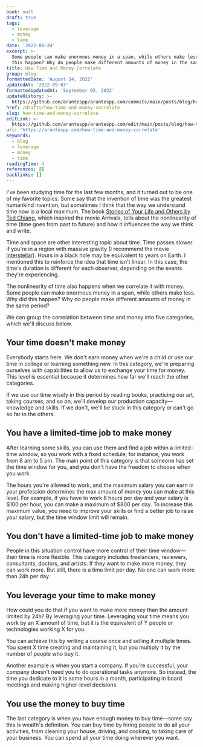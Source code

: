 ```yaml
---
book: null
draft: true
tags:
  - leverage
  - money
  - time
date: '2022-08-24'
excerpt: >-
  Some people can make enormous money in a span, while others make less. Why did
  this happen? Why do people make different amounts of money in the same period?
title: How Time and Money Correlate
group: blog
formattedDate: 'August 24, 2022'
updatedAt: '2022-09-03'
formattedUpdatedAt: 'September 03, 2022'
updateHistory: >-
  https://github.com/arantespp/arantespp.com/commits/main/posts/blog/how-time-and-money-correlate.md
href: /drafts/how-time-and-money-correlate
slug: how-time-and-money-correlate
editLink: >-
  https://github.com/arantespp/arantespp.com/edit/main/posts/blog/how-time-and-money-correlate.md
url: 'https://arantespp.com/how-time-and-money-correlate'
keywords:
  - blog
  - leverage
  - money
  - time
readingTime: 4
references: []
backlinks: []
---
```


I've been studying time for the last few months, and it turned out to be one of my favorite topics. Some say that the invention of time was the greatest humankind invention, but sometimes I think that the way we understand time now is a local maximum. The book [Stories of Your Life and Others by Ted Chiang](https://www.amazon.com.br/Stories-Your-Life-Others-English-ebook/dp/B00L2EQODK/), which inspired the movie Arrivals, tells about the nonlinearity of time (time goes from past to future) and how it influences the way we think and write.

Time and space are other interesting topic about time. Time passes slower if you're in a region with massive gravity (I recommend the movie [Interstellar](<https://en.wikipedia.org/wiki/Interstellar_(film)>)). Hours in a black hole may be equivalent to years on Earth. I mentioned this to reinforce the idea that time isn't linear. In this case, the time's duration is different for each observer, depending on the events they're experiencing.

The nonlinearity of time also happens when we correlate it with money. Some people can make enormous money in a span, while others make less. Why did this happen? Why do people make different amounts of money in the same period?

We can group the correlation between time and money into five categories, which we'll discuss below.

## Your time doesn't make money

Everybody starts here. We don't earn money when we're a child or use our time in college or learning something new. In this category, we're preparing ourselves with capabilities to allow us to exchange your time for money. This level is essential because it determines how far we'll reach the other categories.

If we use our time wisely in this period by reading books, practicing our art, taking courses, and so on, we'll develop our production capacity—knowledge and skills. If we don't, we'll be stuck in this category or can't go so far in the others.

## You have a limited-time job to make money

After learning some skills, you can use them and find a job within a limited-time window, so you work with a fixed schedule; for instance, you work from 8 am to 5 pm. The main point of this category is that someone has set the time window for you, and you don't have the freedom to choose when you work.

The hours you're allowed to work, and the maximum salary you can earn in your profession determines the max amount of money you can make at this level. For example, if you have to work 8 hours per day and your salary is $100 per hour, you can make a maximum of $800 per day. To increase this maximum value, you need to improve your skills or find a better job to raise your salary, but the time window limit will remain.

## You don't have a limited-time job to make money

People in this situation control have more control of their time window—their time is more flexible. This category includes freelancers, reviewers, consultants, doctors, and artists. If they want to make more money, they can work more. But still, there is a time limit per day. No one can work more than 24h per day.

## You leverage your time to make money

How could you do that if you want to make more money than the amount limited by 24h? By leveraging your time. Leveraging your time means you work by an X amount of time, but it is the equivalent of Y people or technologies working X for you.

You can achieve this by writing a course once and selling it multiple times. You spent X time creating and maintaining it, but you multiply it by the number of people who buy it.

Another example is when you start a company. If you're successful, your company doesn't need you to do operational tasks anymore. So instead, the time you dedicate to it is some hours in a month, participating in board meetings and making higher-level decisions.

## You use the money to buy time

The last category is when you have enough money to buy time—some say this is wealth's definition. You can buy time by hiring people to do all your activities, from cleaning your house, driving, and cooking, to taking care of your business. You can spend all your time doing wherever you want.
